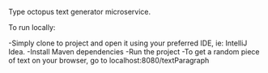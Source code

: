 Type octopus text generator microservice.

To run locally:

-Simply clone to project and open it using your preferred IDE, ie: IntelliJ Idea.
-Install Maven dependencies
-Run the project
-To get a random piece of text on your browser, go to localhost:8080/textParagraph
